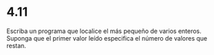 # 4.11

Escriba un programa que localice el más pequeño de varios enteros. Suponga que el primer valor leído especifica el número de valores que restan.
